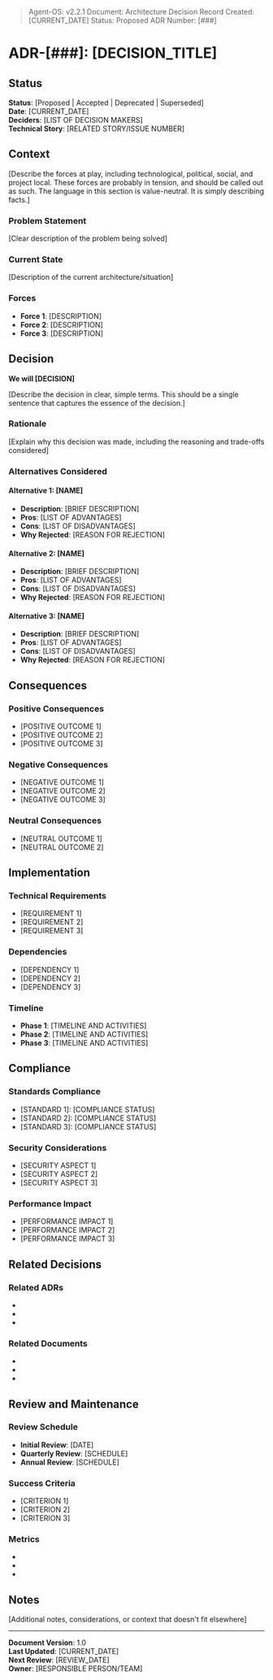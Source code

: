> Agent-OS: v2.2.1
> Document: Architecture Decision Record
> Created: [CURRENT_DATE]
> Status: Proposed
> ADR Number: [###]

# ADR-[###]: [DECISION_TITLE]

## Status

**Status**: [Proposed | Accepted | Deprecated | Superseded]  
**Date**: [CURRENT_DATE]  
**Deciders**: [LIST OF DECISION MAKERS]  
**Technical Story**: [RELATED STORY/ISSUE NUMBER]

## Context

[Describe the forces at play, including technological, political, social, and project local. These forces are probably in tension, and should be called out as such. The language in this section is value-neutral. It is simply describing facts.]

### Problem Statement

[Clear description of the problem being solved]

### Current State

[Description of the current architecture/situation]

### Forces

- **Force 1**: [DESCRIPTION]
- **Force 2**: [DESCRIPTION]
- **Force 3**: [DESCRIPTION]

## Decision

**We will [DECISION]**

[Describe the decision in clear, simple terms. This should be a single sentence that captures the essence of the decision.]

### Rationale

[Explain why this decision was made, including the reasoning and trade-offs considered]

### Alternatives Considered

#### Alternative 1: [NAME]

- **Description**: [BRIEF DESCRIPTION]
- **Pros**: [LIST OF ADVANTAGES]
- **Cons**: [LIST OF DISADVANTAGES]
- **Why Rejected**: [REASON FOR REJECTION]

#### Alternative 2: [NAME]

- **Description**: [BRIEF DESCRIPTION]
- **Pros**: [LIST OF ADVANTAGES]
- **Cons**: [LIST OF DISADVANTAGES]
- **Why Rejected**: [REASON FOR REJECTION]

#### Alternative 3: [NAME]

- **Description**: [BRIEF DESCRIPTION]
- **Pros**: [LIST OF ADVANTAGES]
- **Cons**: [LIST OF DISADVANTAGES]
- **Why Rejected**: [REASON FOR REJECTION]

## Consequences

### Positive Consequences

- [POSITIVE OUTCOME 1]
- [POSITIVE OUTCOME 2]
- [POSITIVE OUTCOME 3]

### Negative Consequences

- [NEGATIVE OUTCOME 1]
- [NEGATIVE OUTCOME 2]
- [NEGATIVE OUTCOME 3]

### Neutral Consequences

- [NEUTRAL OUTCOME 1]
- [NEUTRAL OUTCOME 2]

## Implementation

### Technical Requirements

- [REQUIREMENT 1]
- [REQUIREMENT 2]
- [REQUIREMENT 3]

### Dependencies

- [DEPENDENCY 1]
- [DEPENDENCY 2]
- [DEPENDENCY 3]

### Timeline

- **Phase 1**: [TIMELINE AND ACTIVITIES]
- **Phase 2**: [TIMELINE AND ACTIVITIES]
- **Phase 3**: [TIMELINE AND ACTIVITIES]

## Compliance

### Standards Compliance

- [STANDARD 1]: [COMPLIANCE STATUS]
- [STANDARD 2]: [COMPLIANCE STATUS]
- [STANDARD 3]: [COMPLIANCE STATUS]

### Security Considerations

- [SECURITY ASPECT 1]
- [SECURITY ASPECT 2]
- [SECURITY ASPECT 3]

### Performance Impact

- [PERFORMANCE IMPACT 1]
- [PERFORMANCE IMPACT 2]
- [PERFORMANCE IMPACT 3]

## Related Decisions

### Related ADRs

- [ADR-XXX]: [RELATIONSHIP]
- [ADR-XXX]: [RELATIONSHIP]
- [ADR-XXX]: [RELATIONSHIP]

### Related Documents

- [DOCUMENT 1]: [RELATIONSHIP]
- [DOCUMENT 2]: [RELATIONSHIP]
- [DOCUMENT 3]: [RELATIONSHIP]

## Review and Maintenance

### Review Schedule

- **Initial Review**: [DATE]
- **Quarterly Review**: [SCHEDULE]
- **Annual Review**: [SCHEDULE]

### Success Criteria

- [CRITERION 1]
- [CRITERION 2]
- [CRITERION 3]

### Metrics

- [METRIC 1]: [TARGET]
- [METRIC 2]: [TARGET]
- [METRIC 3]: [TARGET]

## Notes

[Additional notes, considerations, or context that doesn't fit elsewhere]

---

**Document Version**: 1.0  
**Last Updated**: [CURRENT_DATE]  
**Next Review**: [REVIEW_DATE]  
**Owner**: [RESPONSIBLE PERSON/TEAM]

